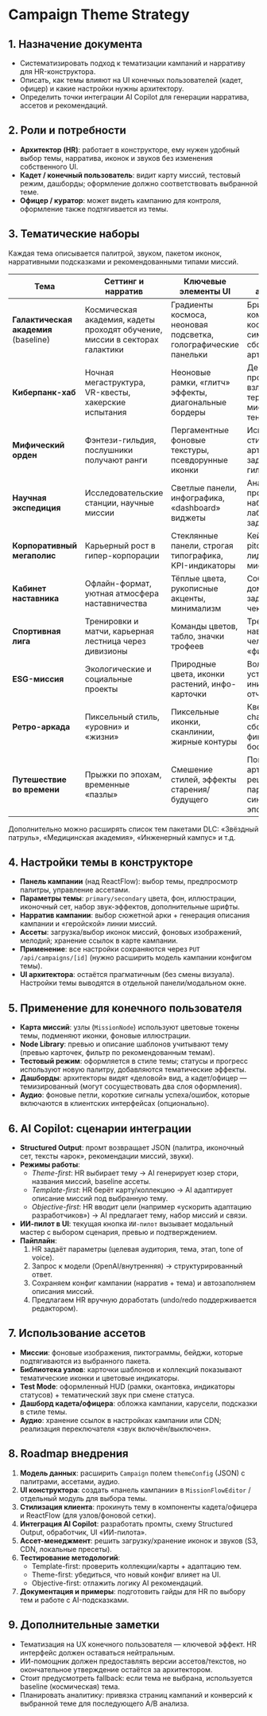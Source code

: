 # Campaign Theme Strategy

## 1. Назначение документа
- Систематизировать подход к тематизации кампаний и нарративу для HR-конструктора.
- Описать, как темы влияют на UI конечных пользователей (кадет, офицер) и какие настройки нужны архитектору.
- Определить точки интеграции AI Copilot для генерации нарратива, ассетов и рекомендаций.

## 2. Роли и потребности
- **Архитектор (HR)**: работает в конструкторе, ему нужен удобный выбор темы, нарратива, иконок и звуков без изменения собственного UI.
- **Кадет / конечный пользователь**: видит карту миссий, тестовый режим, дашборды; оформление должно соответствовать выбранной теме.
- **Офицер / куратор**: может видеть кампанию для контроля, оформление также подтягивается из темы.

## 3. Тематические наборы
Каждая тема описывается палитрой, звуком, пакетом иконок, нарративными подсказками и рекомендованными типами миссий.

| Тема | Сеттинг и нарратив | Ключевые элементы UI | Миссии и активности | Аудио/эффекты |
| --- | --- | --- | --- | --- |
| **Галактическая академия** (baseline) | Космическая академия, кадеты проходят обучение, миссии в секторах галактики | Градиенты космоса, неоновая подсветка, голографические панельки | Брифинги командования, космо-симуляция, сбор артефактов | Ambient sci-fi, мягкие сигналы HUD |
| **Киберпанк-хаб** | Ночная мегаструктура, VR-квесты, хакерские испытания | Неоновые рамки, «глитч» эффекты, диагональные бордеры | Декодирование протоколов, взлом терминалов, миссии «в тенях» | Synthwave, дальние сирены |
| **Мифический орден** | Фэнтези-гильдия, послушники получают ранги | Пергаментные фоновые текстуры, псевдорунные иконки | Испытания стихий, охота за артефактами, задания гильдмастера | Оркестровые лупы, флейты |
| **Научная экспедиция** | Исследовательские станции, научные миссии | Светлые панели, инфографика, «dashboard» виджеты | Анализ данных, протоколы наблюдений, лабораторные задания | Лёгкие электронные петли |
| **Корпоративный мегаполис** | Карьерный рост в гипер-корпорации | Стеклянные панели, строгая типографика, KPI-индикаторы | Кейсы «project pitch», коучинг, лидерские миссии | Корпоративный ambient, цифровые notification |
| **Кабинет наставника** | Офлайн-формат, уютная атмосфера наставничества | Тёплые цвета, рукописные акценты, минимализм | Собеседования, домашние задания, чеклисты | Фоновая акустика, звуки страниц |
| **Спортивная лига** | Тренировки и матчи, карьерная лестница через дивизионы | Команды цветов, табло, значки трофеев | Тренировки навыков, челленджи, «финалы» | Энергичные ритмы, фанфары |
| **ESG-миссия** | Экологические и социальные проекты | Природные цвета, иконки растений, инфо-карточки | Волонтёрство, устойчивые инициативы, отчёты | Природные ambient, мягкие колокольчики |
| **Ретро-аркада** | Пиксельный стиль, «уровни» и «жизни» | Пиксельные иконки, сканлинии, жирные контуры | Квесты «Arcade challenge», сбор очков, финальные боссы | Чиптюн, аркадные сигналы |
| **Путешествие во времени** | Прыжки по эпохам, временные «пазлы» | Смешение стилей, эффекты старения/будущего | Поиск артефактов, решение парадоксов, синхронизация эпох | Звуки механизма времени, хронометры |

Дополнительно можно расширять список тем пакетами DLC: «Звёздный патруль», «Медицинская академия», «Инженерный кампус» и т.д.

## 4. Настройки темы в конструкторе
- **Панель кампании** (над ReactFlow): выбор темы, предпросмотр палитры, управление ассетами.
- **Параметры темы**: `primary/secondary` цвета, фон, иллюстрации, иконочный сет, набор звук-эффектов, дополнительные шрифты.
- **Нарратив кампании**: выбор сюжетной арки + генерация описания кампании и «геройской» линии миссий.
- **Ассеты**: загрузка/выбор иконок миссий, фоновых изображений, мелодий; хранение ссылок в карте кампании.
- **Применение**: все настройки сохраняются через `PUT /api/campaigns/[id]` (нужно расширить модель кампании конфигом темы).
- **UI архитектора**: остаётся прагматичным (без смены визуала). Настройки темы выводятся в отдельной панели/модальном окне.

## 5. Применение для конечного пользователя
- **Карта миссий**: узлы (`MissionNode`) используют цветовые токены темы, подменяют иконки, фоновые иллюстрации.
- **Node Library**: превью и описание шаблонов учитывают тему (превью карточек, фильтр по рекомендованным темам).
- **Тестовый режим**: оформляется в стиле темы; статусы и прогресс используют новую палитру, добавляются тематические эффекты.
- **Дашборды**: архитекторы видят «деловой» вид, а кадет/офицер — темизированный (могут сосуществовать два слоя оформления).
- **Аудио**: фоновые петли, короткие сигналы успеха/ошибок, которые включаются в клиентских интерфейсах (опционально).

## 6. AI Copilot: сценарии интеграции
- **Structured Output**: промт возвращает JSON (палитра, иконочный сет, тексты «арок», рекомендации миссий, звуки).
- **Режимы работы**:
  - *Theme-first*: HR выбирает тему → AI генерирует юзер стори, названия миссий, baseline ассеты.
  - *Template-first*: HR берёт карту/коллекцию → AI адаптирует описание миссий под выбранную тему.
  - *Objective-first*: HR вводит цели (например «ускорить адаптацию разработчиков») → AI предлагает тему, набор миссий и связи.
- **ИИ-пилот в UI**: текущая кнопка `ИИ-пилот` вызывает модальный мастер с выбором сценария, превью и подтверждением.
- **Пайплайн**: 
  1. HR задаёт параметры (целевая аудитория, тема, этап, tone of voice).
  2. Запрос к модели (OpenAI/внутренняя) → структурированный ответ.
  3. Сохраняем конфиг кампании (нарратив + тема) и автозаполняем описания миссий.
  4. Предлагаем HR вручную доработать (undo/redo поддерживается редактором).

## 7. Использование ассетов
- **Миссии**: фоновые изображения, пиктограммы, бейджи, которые подтягиваются из выбранного пакета.
- **Библиотека узлов**: карточки шаблонов и коллекций показывают тематические иконки и цветовые индикаторы.
- **Test Mode**: оформленный HUD (рамки, окантовка, индикаторы статусов) + тематический звук при смене статуса.
- **Дашборд кадета/офицера**: обложка кампании, карусели, подсказки в стиле темы.
- **Аудио**: хранение ссылок в настройках кампании или CDN; реализация переключателя «звук включён/выключен».

## 8. Roadmap внедрения
1. **Модель данных**: расширить `Campaign` полем `themeConfig` (JSON) с палитрами, ассетами, аудио.
2. **UI конструктора**: создать «панель кампании» в `MissionFlowEditor` / отдельный модуль для выбора темы.
3. **Стилизация клиента**: прокинуть тему в компоненты кадета/офицера и ReactFlow (для узлов/фоновой сетки).
4. **Интеграция AI Copilot**: разработать промты, схему Structured Output, обработчик, UI «ИИ-пилота».
5. **Ассет-менеджмент**: решить загрузку/хранение иконок и звуков (S3, CDN, локальные пресеты).
6. **Тестирование методологий**: 
   - Template-first: проверить коллекции/карты + адаптацию тем.
   - Theme-first: убедиться, что новый конфиг влияет на UI.
   - Objective-first: отлажить логику AI рекомендаций.
7. **Документация и примеры**: подготовить гайды для HR по выбору тем и работе с AI-подсказками.

## 9. Дополнительные заметки
- Тематизация на UX конечного пользователя — ключевой эффект. HR интерфейс должен оставаться нейтральным.
- ИИ-помощник должен предоставлять версии ассетов/текстов, но окончательное утверждение остаётся за архитектором.
- Стоит предусмотреть fallback: если тема не выбрана, используется baseline (космическая) тема.
- Планировать аналитику: привязка страниц кампаний и конверсий к выбранной теме для последующего A/B анализа.


